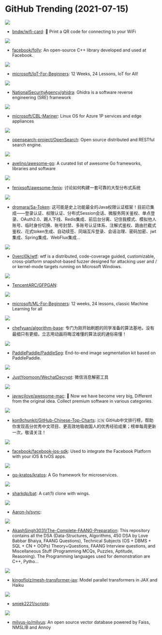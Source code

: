 # GitHub Trending (2021-07-15)

![](https://img.shields.io/badge/JavaScript-New%20515-green?style=flat-square&logo=appveyor)
- [bndw/wifi-card](https://github.com/bndw/wifi-card): 📶 Print a QR code for connecting to your WiFi

![](https://img.shields.io/badge/C%2B%2B-New%2094-green?style=flat-square&logo=appveyor)
- [facebook/folly](https://github.com/facebook/folly): An open-source C++ library developed and used at Facebook.

![](https://img.shields.io/badge/C%2B%2B-New%20795-green?style=flat-square&logo=appveyor)
- [microsoft/IoT-For-Beginners](https://github.com/microsoft/IoT-For-Beginners): 12 Weeks, 24 Lessons, IoT for All!

![](https://img.shields.io/badge/Java-New%2085-green?style=flat-square&logo=appveyor)
- [NationalSecurityAgency/ghidra](https://github.com/NationalSecurityAgency/ghidra): Ghidra is a software reverse engineering (SRE) framework

![](https://img.shields.io/badge/Go-New%2087-green?style=flat-square&logo=appveyor)
- [microsoft/CBL-Mariner](https://github.com/microsoft/CBL-Mariner): Linux OS for Azure 1P services and edge appliances

![](https://img.shields.io/badge/Java-New%2042-green?style=flat-square&logo=appveyor)
- [opensearch-project/OpenSearch](https://github.com/opensearch-project/OpenSearch): Open source distributed and RESTful search engine.

![](https://img.shields.io/badge/Go-New%2087-green?style=flat-square&logo=appveyor)
- [avelino/awesome-go](https://github.com/avelino/awesome-go): A curated list of awesome Go frameworks, libraries and software

![](https://img.shields.io/badge/Vue-New%20229-green?style=flat-square&logo=appveyor)
- [fenixsoft/awesome-fenix](https://github.com/fenixsoft/awesome-fenix): 讨论如何构建一套可靠的大型分布式系统

![](https://img.shields.io/badge/Java-New%20173-green?style=flat-square&logo=appveyor)
- [dromara/Sa-Token](https://github.com/dromara/Sa-Token): 这可能是史上功能最全的Java权限认证框架！目前已集成——登录认证、权限认证、分布式Session会话、微服务网关鉴权、单点登录、OAuth2.0、踢人下线、Redis集成、前后台分离、记住我模式、模拟他人账号、临时身份切换、账号封禁、多账号认证体系、注解式鉴权、路由拦截式鉴权、花式token生成、自动续签、同端互斥登录、会话治理、密码加密、jwt集成、Spring集成、WebFlux集成...

![](https://img.shields.io/badge/C%2B%2B-New%2096-green?style=flat-square&logo=appveyor)
- [0vercl0k/wtf](https://github.com/0vercl0k/wtf): wtf is a distributed, code-coverage guided, customizable, cross-platform snapshot-based fuzzer designed for attacking user and / or kernel-mode targets running on Microsoft Windows.

![](https://img.shields.io/badge/Python-New%20111-green?style=flat-square&logo=appveyor)
- [TencentARC/GFPGAN](https://github.com/TencentARC/GFPGAN): 

![](https://img.shields.io/badge/Jupyter%20Notebook-New%20765-green?style=flat-square&logo=appveyor)
- [microsoft/ML-For-Beginners](https://github.com/microsoft/ML-For-Beginners): 12 weeks, 24 lessons, classic Machine Learning for all

![](https://img.shields.io/badge/Java-New%20483-green?style=flat-square&logo=appveyor)
- [chefyuan/algorithm-base](https://github.com/chefyuan/algorithm-base): 专门为刚开始刷题的同学准备的算法基地，没有最细只有更细，立志用动画将晦涩难懂的算法说的通俗易懂！

![](https://img.shields.io/badge/Python-New%2062-green?style=flat-square&logo=appveyor)
- [PaddlePaddle/PaddleSeg](https://github.com/PaddlePaddle/PaddleSeg): End-to-end image segmentation kit based on PaddlePaddle.

![](https://img.shields.io/badge/C%2B%2B-New%2026-green?style=flat-square&logo=appveyor)
- [JustYoomoon/WechatDecrypt](https://github.com/JustYoomoon/WechatDecrypt): 微信消息解密工具

![](https://img.shields.io/badge/JavaScript-New%20511-green?style=flat-square&logo=appveyor)
- [jaywcjlove/awesome-mac](https://github.com/jaywcjlove/awesome-mac):  Now we have become very big, Different from the original idea. Collect premium software in various categories.

![](https://img.shields.io/badge/Java-New%2084-green?style=flat-square&logo=appveyor)
- [kon9chunkit/GitHub-Chinese-Top-Charts](https://github.com/kon9chunkit/GitHub-Chinese-Top-Charts): 🇨🇳 GitHub中文排行榜，帮助你发现高分优秀中文项目、更高效地吸收国人的优秀经验成果；榜单每周更新一次，敬请关注！

![](https://img.shields.io/badge/Objective-C-New%203-green?style=flat-square&logo=appveyor)
- [facebook/facebook-ios-sdk](https://github.com/facebook/facebook-ios-sdk): Used to integrate the Facebook Platform with your iOS & tvOS apps.

![](https://img.shields.io/badge/Go-New%2041-green?style=flat-square&logo=appveyor)
- [go-kratos/kratos](https://github.com/go-kratos/kratos): A Go framework for microservices.

![](https://img.shields.io/badge/Rust-New%2041-green?style=flat-square&logo=appveyor)
- [sharkdp/bat](https://github.com/sharkdp/bat): A cat(1) clone with wings.

![](https://img.shields.io/badge/none-New%2016-green?style=flat-square&logo=appveyor)
- [Aaron-lv/sync](https://github.com/Aaron-lv/sync): 

![](https://img.shields.io/badge/Jupyter%20Notebook-New%2092-green?style=flat-square&logo=appveyor)
- [AkashSingh3031/The-Complete-FAANG-Preparation](https://github.com/AkashSingh3031/The-Complete-FAANG-Preparation): This repository contains all the DSA (Data-Structures, Algorithms, 450 DSA by Love Babbar Bhaiya, FAANG Questions), Technical Subjects (OS + DBMS + SQL + CN + OOPs) Theory+Questions, FAANG Interview questions, and Miscellaneous Stuff (Programming MCQs, Puzzles, Aptitude, Reasoning). The Programming languages used for demonstration are C++, Pytho…

![](https://img.shields.io/badge/Python-New%2031-green?style=flat-square&logo=appveyor)
- [kingoflolz/mesh-transformer-jax](https://github.com/kingoflolz/mesh-transformer-jax): Model parallel transformers in JAX and Haiku

![](https://img.shields.io/badge/JavaScript-New%2031-green?style=flat-square&logo=appveyor)
- [smiek2221/scripts](https://github.com/smiek2221/scripts): 

![](https://img.shields.io/badge/Go-New%2014-green?style=flat-square&logo=appveyor)
- [milvus-io/milvus](https://github.com/milvus-io/milvus): An open source vector database powered by Faiss, NMSLIB and Annoy

